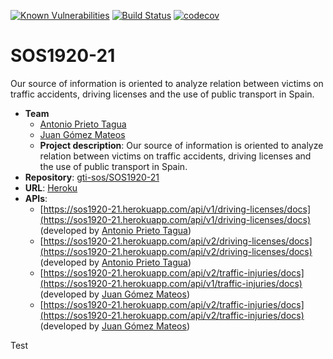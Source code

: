 [![Known Vulnerabilities](https://snyk.io/test/github/gti-sos/SOS1920-21/badge.svg)](https://snyk.io/test/github/gti-sos/SOS1920-21) [![Build Status](https://travis-ci.org/gti-sos/SOS1920-21.svg?branch=master)](https://travis-ci.org/gti-sos/SOS1920-21) [![codecov](https://codecov.io/gh/gti-sos/SOS1920-21/branch/master/graph/badge.svg)](https://codecov.io/gh/gti-sos/SOS1920-21)


# SOS1920-21

Our source of information is oriented to analyze relation between victims on traffic accidents, driving licenses and the use of public transport in Spain.

- **Team**
	- [Antonio Prieto Tagua](https://github.com/antonio98pt)
	- [Juan Gómez Mateos](https://github.com/juanillo62gm)
	- **Project description**: Our source of information is oriented to analyze relation between victims on traffic accidents, driving licenses and the use of public transport in Spain.
- **Repository**: [gti-sos/SOS1920-21](https://github.com/gti-sos/SOS1920-21)
- **URL**: [Heroku](https://sos1920-21.herokuapp.com/)
-  **APIs**:
    - [https://sos1920-21.herokuapp.com/api/v1/driving-licenses/docs](https://sos1920-21.herokuapp.com/api/v1/driving-licenses/docs) (developed by [Antonio Prieto Tagua](https://github.com/antonio98pt))
    - [https://sos1920-21.herokuapp.com/api/v2/driving-licenses/docs](https://sos1920-21.herokuapp.com/api/v2/driving-licenses/docs) (developed by [Antonio Prieto Tagua](https://github.com/antonio98pt))
    - [https://sos1920-21.herokuapp.com/api/v2/traffic-injuries/docs](https://sos1920-21.herokuapp.com/api/v1/traffic-injuries/docs) (developed by [Juan Gómez Mateos](https://github.com/juanillo62gm))
    - [https://sos1920-21.herokuapp.com/api/v2/traffic-injuries/docs](https://sos1920-21.herokuapp.com/api/v2/traffic-injuries/docs) (developed by [Juan Gómez Mateos](https://github.com/juanillo62gm))

Test